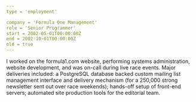 ```yaml
---
type = 'employment'

company = 'Formula One Management'
role = 'Senior Programmer'
start = 2002-05-01T00:00:00Z
end = 2002-10-01T00:00:00Z
old = true
---
```


I worked on the formula1.com website, performing systems administration,
website development, and was on-call during live race events. Major deliveries
included: a PostgreSQL database backed custom mailing list management
interface and delivery mechanism (for a 250,000 strong newsletter sent out
over race weekends); hands-off setup of front-end servers; automated site
production tools for the editorial team.
